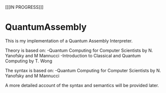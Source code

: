 [[[IN PROGRESS]]]

# QuantumAssembly
This is my implementation of a Quantum Assembly Interpreter.

Theory is based on: 
-Quantum Computing for Computer Scientists by N. Yanofsky and M Mannucci
-Introduction to Classical and Quantum Computing by T. Wong

The syntax is based on:
-Quantum Computing for Computer Scientists by N. Yanofsky and M Mannucci

A more detailed account of the syntax and semantics will be provided later.
